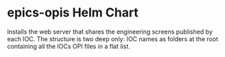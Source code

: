 epics-opis Helm Chart
=====================

Installs the web server that shares the engineering screens published by each IOC. The structure is two deep only: IOC names as folders at the root containing all the IOCs OPI files in a flat list.
